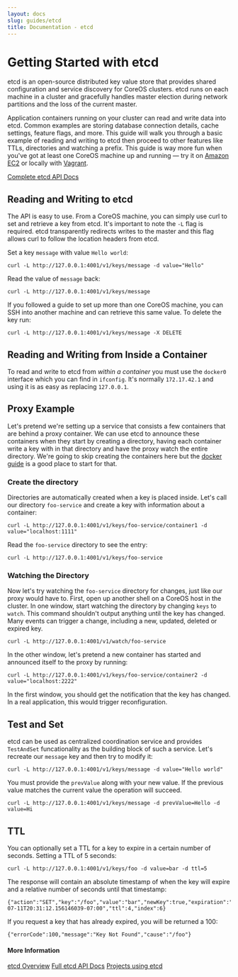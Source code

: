 ```yaml
---
layout: docs
slug: guides/etcd
title: Documentation - etcd
---
```


# Getting Started with etcd

etcd is an open-source distributed key value store that provides shared configuration and service discovery for CoreOS clusters. etcd runs on each machine in a cluster and gracefully handles master election during network partitions and the loss of the current master.

Application containers running on your cluster can read and write data into etcd. Common examples are storing database connection details, cache settings, feature flags, and more. This guide will walk you through a basic example of reading and writing to etcd then proceed to other features like TTLs, directories and watching a prefix. This guide is way more fun when you've got at least one CoreOS machine up and running &mdash; try it on [Amazon EC2](docs/ec2/) or locally with [Vagrant](docs/vagrant).

<a class="btn btn-default" href="https://github.com/coreos/etcd#etcd">Complete etcd API Docs</a>

## Reading and Writing to etcd

The API is easy to use. From a CoreOS machine, you can simply use curl to set and retrieve a key from etcd. It's important to note the `-L` flag is required. etcd transparently redirects writes to the master and this flag allows curl to follow the location headers from etcd.

Set a key `message` with value `Hello world`:

```
curl -L http://127.0.0.1:4001/v1/keys/message -d value="Hello"
```

Read the value of `message` back:

```
curl -L http://127.0.0.1:4001/v1/keys/message
```

If you followed a guide to set up more than one CoreOS machine, you can SSH into another machine and can retrieve this same value. To delete the key run:

```
curl -L http://127.0.0.1:4001/v1/keys/message -X DELETE
```

## Reading and Writing from Inside a Container

To read and write to etcd from *within a container* you must use the `docker0` interface which you can find in `ifconfig`. It's normally `172.17.42.1` and using it is as easy as replacing `127.0.0.1`.

## Proxy Example

Let's pretend we're setting up a service that consists a few containers that are behind a proxy container. We can use etcd to announce these containers when they start by creating a directory, having each container write a key with in that directory and have the proxy watch the entire directory. We're going to skip creating the containers here but the [docker guide](docs/docker) is a good place to start for that.

### Create the directory

Directories are automatically created when a key is placed inside. Let's call our directory `foo-service` and create a key with information about a container:

```
curl -L http://127.0.0.1:4001/v1/keys/foo-service/container1 -d value="localhost:1111"
```

Read the `foo-service` directory to see the entry:

```
curl -L http://127.0.0.1:4001/v1/keys/foo-service
```

### Watching the Directory

Now let's try watching the `foo-service` directory for changes, just like our proxy would have to. First, open up another shell on a CoreOS host in the cluster. In one window, start watching the directory by changing `keys` to `watch`. This command shouldn't output anything until the key has changed. Many events can trigger a change, including a new, updated, deleted or expired key.

```
curl -L http://127.0.0.1:4001/v1/watch/foo-service
```

In the other window, let's pretend a new container has started and announced itself to the proxy by running:

```
curl -L http://127.0.0.1:4001/v1/keys/foo-service/container2 -d value="localhost:2222"
```

In the first window, you should get the notification that the key has changed. In a real application, this would trigger reconfiguration.

## Test and Set

etcd can be used as centralized coordination service and provides `TestAndSet` funcationality as the building block of such a service. Let's recreate our `message` key and then try to modify it:

```
curl -L http://127.0.0.1:4001/v1/keys/message -d value="Hello world"
```

You must provide the `prevValue` along with your new value. If the previous value matches the current value the operation will succeed.


```
curl -L http://127.0.0.1:4001/v1/keys/message -d prevValue=Hello -d value=Hi
```

## TTL

You can optionally set a TTL for a key to expire in a certain number of seconds. Setting a TTL of 5 seconds:

```
curl -L http://127.0.0.1:4001/v1/keys/foo -d value=bar -d ttl=5
```

The response will contain an absolute timestamp of when the key will expire and a relative number of seconds until that timestamp:

```
{"action":"SET","key":"/foo","value":"bar","newKey":true,"expiration":"2013-07-11T20:31:12.156146039-07:00","ttl":4,"index":6}
```

If you request a key that has already expired, you will be returned a 100:

```
{"errorCode":100,"message":"Key Not Found","cause":"/foo"}
```

#### More Information
<a class="btn btn-default" href="/using-coreos/etcd">etcd Overview</a>
<a class="btn btn-default" href="https://github.com/coreos/etcd">Full etcd API Docs</a>
<a class="btn btn-default" href="https://github.com/coreos/etcd#libraries-and-tools">Projects using etcd</a>
